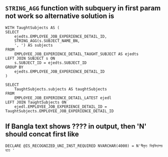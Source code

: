 ## `STRING_AGG` function with subquery in first param not work so alternative solution is
```
WITH TaughtSubjects AS (
SELECT
	ejedts.EMPLOYEE_JOB_EXPERIENCE_DETAIL_ID,
	STRING_AGG(s.SUBJECT_NAME_BN,
	', ') AS subjects
FROM
	EMPLOYEE_JOB_EXPERIENCE_DETAIL_TAUGHT_SUBJECT AS ejedts
LEFT JOIN SUBJECT s ON
	s.SUBJECT_ID = ejedts.SUBJECT_ID
GROUP BY
	ejedts.EMPLOYEE_JOB_EXPERIENCE_DETAIL_ID
)

SELECT
	TaughtSubjects.subjects AS taughtSubjects
FROM
	EMPLOYEE_JOB_EXPERIENCE_DETAIL_LATEST ejedl
LEFT JOIN TaughtSubjects ON
	ejedl.EMPLOYEE_JOB_EXPERIENCE_DETAIL_ID = TaughtSubjects.EMPLOYEE_JOB_EXPERIENCE_DETAIL_ID
```

## If Bangla text shows ???? in output, then 'N' should concat first like
```
DECLARE @IS_RECOGNIZED_UNI_INST_REQUIRED NVARCHAR(4000) = N'স্বীকৃত বিশ্ববিদ্যালয় হতে '
```
